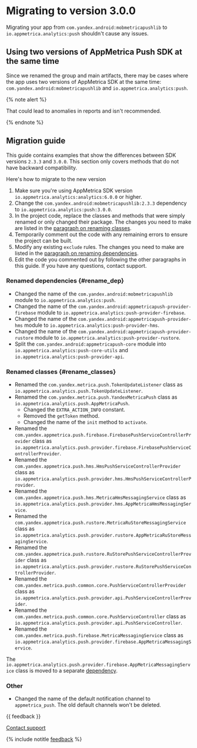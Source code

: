 # Migrating to version 3.0.0

Migrating your app from `com.yandex.android:mobmetricapushlib` to `io.appmetrica.analytics:push` shouldn't cause any issues.

## Using two versions of AppMetrica Push SDK at the same time

Since we renamed the group and main artifacts, there may be cases where the app uses two versions of AppMetrica SDK at the same time: `com.yandex.android:mobmetricapushlib` and `io.appmetrica.analytics:push`.

{% note alert %}

That could lead to anomalies in reports and isn't recommended.

{% endnote %}

## Migration guide

This guide contains examples that show the differences between SDK versions `2.3.3` and `3.0.0`.
This section only covers methods that do not have backward compatibility.

Here's how to migrate to the new version

1. Make sure you're using AppMetrica SDK version `io.appmetrica.analytics:analytics:6.0.0` or higher.
2. Change the `com.yandex.android:mobmetricapushlib:2.3.3` dependency to `io.appmetrica.analytics:push:3.0.0`.
3. In the project code, replace the classes and methods that were simply renamed or only changed their package.
   The changes you need to make are listed in the [paragraph on renaming classes](#rename_classes).
4. Temporarily comment out the code with any remaining errors to ensure the project can be built.
5. Modify any existing `exclude` rules.
   The changes you need to make are listed in the [paragraph on renaming dependencies](#rename_dep).
6. Edit the code you commented out by following the other paragraphs in this guide.
   If you have any questions, contact support.

### Renamed dependencies {#rename_dep}

* Changed the name of the `com.yandex.android:mobmetricapushlib` module to `io.appmetrica.analytics:push`.
* Changed the name of the `com.yandex.android:appmetricapush-provider-firebase` module to `io.appmetrica.analytics:push-provider-firebase`.
* Changed the name of the `com.yandex.android:appmetricapush-provider-hms` module to `io.appmetrica.analytics:push-provider-hms`.
* Changed the name of the `com.yandex.android:appmetricapush-provider-rustore` module to `io.appmetrica.analytics:push-provider-rustore`.
* Split the `com.yandex.android:appmetricapush-core` module into `io.appmetrica.analytics:push-core-utils` and `io.appmetrica.analytics:push-provider-api`.

### Renamed classes {#rename_classes}

* Renamed the `com.yandex.metrica.push.TokenUpdateListener` class as `io.appmetrica.analytics.push.TokenUpdateListener`.
* Renamed the `com.yandex.metrica.push.YandexMetricaPush` class as `io.appmetrica.analytics.push.AppMetricaPush`.
   * Changed the `EXTRA_ACTION_INFO` constant.
   * Removed the `getToken` method.
   * Changed the name of the `init` method to `activate`.
* Renamed the `com.yandex.appmetrica.push.firebase.FirebasePushServiceControllerProvider` class as `io.appmetrica.analytics.push.provider.firebase.FirebasePushServiceControllerProvider`.
* Renamed the `com.yandex.appmetrica.push.hms.HmsPushServiceControllerProvider` class as `io.appmetrica.analytics.push.provider.hms.HmsPushServiceControllerProvider`.
* Renamed the `com.yandex.appmetrica.push.hms.MetricaHmsMessagingService` class as `io.appmetrica.analytics.push.provider.hms.AppMetricaHmsMessagingService`.
* Renamed the `com.yandex.appmetrica.push.rustore.MetricaRuStoreMessagingService` class as `io.appmetrica.analytics.push.provider.rustore.AppMetricaRuStoreMessagingService`.
* Renamed the `com.yandex.appmetrica.push.rustore.RuStorePushServiceControllerProvider` class as `io.appmetrica.analytics.push.provider.rustore.RuStorePushServiceControllerProvider`.
* Renamed the `com.yandex.metrica.push.common.core.PushServiceControllerProvider` class as `io.appmetrica.analytics.push.provider.api.PushServiceControllerProvider`.
* Renamed the `com.yandex.metrica.push.common.core.PushServiceController` class as `io.appmetrica.analytics.push.provider.api.PushServiceController`.
* Renamed the `com.yandex.metrica.push.firebase.MetricaMessagingService` class as `io.appmetrica.analytics.push.provider.firebase.AppMetricaMessagingService`.

The `io.appmetrica.analytics.push.provider.firebase.AppMetricaMessagingService` class is moved to a separate [dependency](android-other-push-services-settings.md#dependencies).

### Other

* Changed the name of the default notification channel to `appmetrica_push`.
   The old default channels won't be deleted.

{{ feedback }}

<a href="../../../troubleshooting/feedback-new.html">
  <span class="button">Contact support</span>
</a>

{% include notitle [feedback](../../../_includes/feedback-button.md) %}
